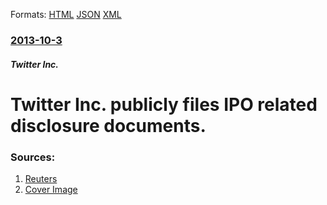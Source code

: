 
Formats: [HTML](/news/2013/10/3/twitter-inc-publicly-files-ipo-related-disclosure-documents.html)  [JSON](/news/2013/10/3/twitter-inc-publicly-files-ipo-related-disclosure-documents.json)  [XML](/news/2013/10/3/twitter-inc-publicly-files-ipo-related-disclosure-documents.xml)  

### [2013-10-3](/news/2013/10/3/index.md)

##### Twitter Inc.
# Twitter Inc. publicly files IPO related disclosure documents. 




### Sources:

1. [Reuters](https://www.reuters.com/article/2013/10/04/us-twitter-ipo-idUSBRE99212820131004)
1. [Cover Image](https://s1.reutersmedia.net/resources/r/?m=02&d=20131004&t=2&i=799856049&w=&fh=545px&fw=&ll=&pl=&sq=&r=CBRE993088G00)
